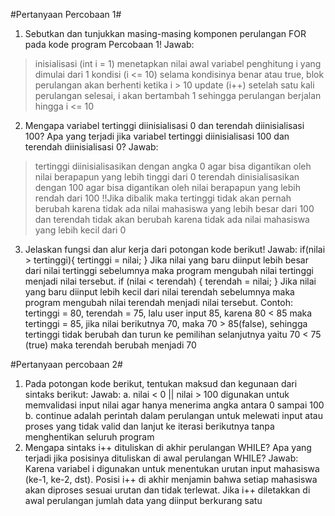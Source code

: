 #Pertanyaan Percobaan 1#
1. Sebutkan dan tunjukkan masing-masing komponen perulangan FOR pada kode program Percobaan 1!
Jawab: 
> inisialisasi (int i = 1) menetapkan nilai awal variabel penghitung i yang dimulai dari 1
> kondisi (i <= 10) selama kondisinya benar atau true, blok perulangan akan berhenti ketika i > 10
> update (i++) setelah satu kali perulangan selesai, i akan bertambah 1 sehingga perulangan berjalan hingga i <= 10

2. Mengapa variabel tertinggi diinisialisasi 0 dan terendah diinisialisasi 100? Apa yang terjadi jika 
variabel tertinggi diinisialisasi 100 dan terendah diinisialisasi 0?
Jawab: 
>tertinggi diinisialisasikan dengan angka 0 agar bisa digantikan oleh nilai berapapun yang lebih tinggi dari 0
>terendah dinisialisasikan dengan 100 agar bisa digantikan oleh nilai berapapun yang lebih rendah dari 100
!!Jika dibalik maka tertinggi tidak akan pernah berubah karena tidak ada nilai mahasiswa yang lebih besar dari 100 dan terendah tidak akan berubah karena tidak ada nilai mahasiswa yang lebih kecil dari 0

3. Jelaskan fungsi dan alur kerja dari potongan kode berikut!
Jawab:
if(nilai > tertinggi){
    tertinggi = nilai;
} Jika nilai yang baru diinput lebih besar dari nilai tertinggi sebelumnya maka program mengubah nilai tertinggi menjadi nilai tersebut.
if (nilai < terendah) {
    terendah = nilai;
} Jika nilai yang baru diinput lebih kecil dari nilai terendah sebelumnya maka program mengubah nilai terendah menjadi nilai tersebut.
Contoh: tertinggi = 80, terendah = 75, lalu user input 85, karena 80 < 85 maka tertinggi = 85, jika nilai berikutnya 70, maka 70 > 85(false), sehingga tertinggi tidak berubah dan turun ke pemilihan selanjutnya yaitu 70 < 75 (true) maka terendah berubah menjadi 70

#Pertanyaan percobaan 2#
1. Pada potongan kode berikut, tentukan maksud dan kegunaan dari sintaks berikut:
Jawab:
a. nilai < 0 || nilai > 100 digunakan untuk memvalidasi input nilai agar hanya menerima angka antara 0 sampai 100
b. continue adalah perintah dalam perulangan untuk melewati input atau proses yang tidak valid dan lanjut ke iterasi berikutnya tanpa menghentikan seluruh program 
2. Mengapa sintaks i++ dituliskan di akhir perulangan WHILE? Apa yang terjadi jika posisinya dituliskan di awal perulangan WHILE?
Jawab:
Karena variabel i digunakan untuk menentukan urutan input mahasiswa (ke-1, ke-2, dst). Posisi i++ di akhir menjamin bahwa setiap mahasiswa akan diproses sesuai urutan dan tidak terlewat. Jika i++ diletakkan di awal perulangan jumlah data yang diinput berkurang satu